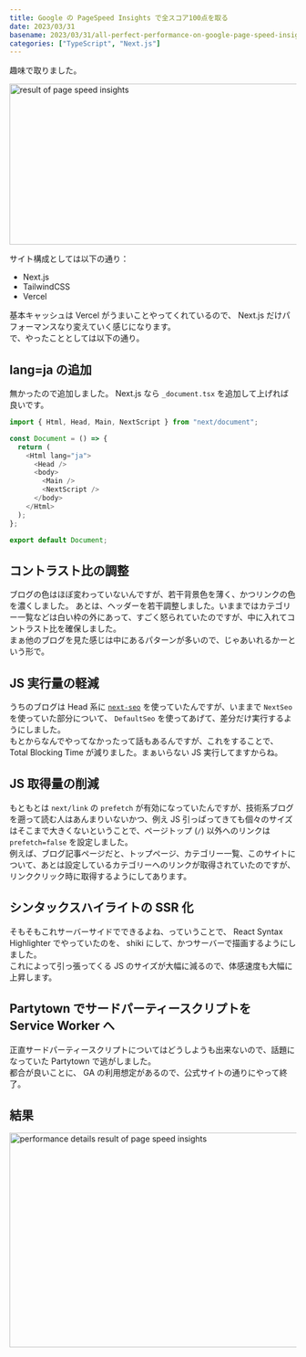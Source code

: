 ```yaml
---
title: Google の PageSpeed Insights で全スコア100点を取る
date: 2023/03/31
basename: 2023/03/31/all-perfect-performance-on-google-page-speed-insights
categories: ["TypeScript", "Next.js"]
---
```


趣味で取りました。

<picture>
  <source media="(max-width: 500px)" srcSet="https://assets.natsuneko.blog/images/20230331/smartphone/all-100.png" sizes="" />
  <img src="https://assets.natsuneko.blog/images/20230331/all-100.png" alt="result of page speed insights"  width="627" height="282" />
</picture>

サイト構成としては以下の通り：

- Next.js
- TailwindCSS
- Vercel

基本キャッシュは Vercel がうまいことやってくれているので、 Next.js だけパフォーマンスなり変えていく感じになります。  
で、やったこととしては以下の通り。

## lang=ja の追加

無かったので追加しました。 Next.js なら `_document.tsx` を追加して上げれば良いです。

```typescript
import { Html, Head, Main, NextScript } from "next/document";

const Document = () => {
  return (
    <Html lang="ja">
      <Head />
      <body>
        <Main />
        <NextScript />
      </body>
    </Html>
  );
};

export default Document;
```

## コントラスト比の調整

ブログの色はほぼ変わっていないんですが、若干背景色を薄く、かつリンクの色を濃くしました。
あとは、ヘッダーを若干調整しました。いままではカテゴリー一覧などは白い枠の外にあって、すごく怒られていたのですが、中に入れてコントラスト比を確保しました。  
まぁ他のブログを見た感じは中にあるパターンが多いので、じゃあいれるかーという形で。

## JS 実行量の軽減

うちのブログは Head 系に [`next-seo`](https://github.com/garmeeh/next-seo) を使っていたんですが、いままで `NextSeo` を使っていた部分について、 `DefaultSeo` を使ってあげて、差分だけ実行するようにしました。  
もとからなんでやってなかったって話もあるんですが、これをすることで、 Total Blocking Time が減りました。まぁいらない JS 実行してますからね。

## JS 取得量の削減

もともとは `next/link` の `prefetch` が有効になっていたんですが、技術系ブログを遡って読む人はあんまりいないかつ、例え JS 引っぱってきても個々のサイズはそこまで大きくないということで、ページトップ (`/`) 以外へのリンクは `prefetch=false` を設定しました。  
例えば、ブログ記事ページだと、トップページ、カテゴリー一覧、このサイトについて、あとは設定しているカテゴリーへのリンクが取得されていたのですが、リンククリック時に取得するようにしてあります。

## シンタックスハイライトの SSR 化

そもそもこれサーバーサイドでできるよね、っていうことで、 React Syntax Highlighter でやっていたのを、 shiki にして、かつサーバーで描画するようにしました。  
これによって引っ張ってくる JS のサイズが大幅に減るので、体感速度も大幅に上昇します。

## Partytown でサードパーティースクリプトを Service Worker へ

正直サードパーティースクリプトについてはどうしようも出来ないので、話題になっていた Partytown で逃がしました。  
都合が良いことに、 GA の利用想定があるので、公式サイトの通りにやって終了。

## 結果

<picture>
  <source media="(max-width: 500px)" srcSet="https://assets.natsuneko.blog/images/20230331/smartphone/performance.png" sizes="" />
  <img src="https://assets.natsuneko.blog/images/20230331/performance.png" alt="performance details result of page speed insights" width="627" height="376" />
</picture>
